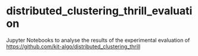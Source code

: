 # distributed_clustering_thrill_evaluation
Jupyter Notebooks to analyse the results of the experimental evaluation of https://github.com/kit-algo/distributed_clustering_thrill
